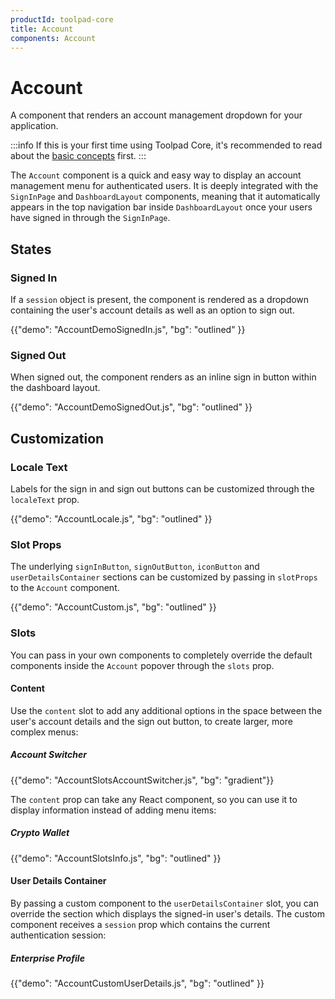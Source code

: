 ```yaml
---
productId: toolpad-core
title: Account
components: Account
---
```


# Account

<p class="description">A component that renders an account management dropdown for your application.</p>

:::info
If this is your first time using Toolpad Core, it's recommended to read about the [basic concepts](/toolpad/core/introduction/base-concepts/) first.
:::

The `Account` component is a quick and easy way to display an account management menu for authenticated users. It is deeply integrated with the `SignInPage` and `DashboardLayout` components, meaning that it automatically appears in the top navigation bar inside `DashboardLayout` once your users have signed in through the `SignInPage`.

## States

### Signed In

If a `session` object is present, the component is rendered as a dropdown containing the user's account details as well as an option to sign out.

{{"demo": "AccountDemoSignedIn.js", "bg": "outlined" }}

### Signed Out

When signed out, the component renders as an inline sign in button within the dashboard layout.

{{"demo": "AccountDemoSignedOut.js", "bg": "outlined" }}

## Customization

### Locale Text

Labels for the sign in and sign out buttons can be customized through the `localeText` prop.

{{"demo": "AccountLocale.js", "bg": "outlined" }}

### Slot Props

The underlying `signInButton`, `signOutButton`, `iconButton` and `userDetailsContainer` sections can be customized by passing in `slotProps` to the `Account` component.

{{"demo": "AccountCustom.js", "bg": "outlined" }}

### Slots

You can pass in your own components to completely override the default components inside the `Account` popover through the `slots` prop.

#### Content

Use the `content` slot to add any additional options in the space between the user's account details and the sign out button, to create larger, more complex menus:

##### Account Switcher

{{"demo": "AccountSlotsAccountSwitcher.js", "bg": "gradient"}}

The `content` prop can take any React component, so you can use it to display information instead of adding menu items:

##### Crypto Wallet

{{"demo": "AccountSlotsInfo.js", "bg": "outlined" }}

#### User Details Container

By passing a custom component to the `userDetailsContainer` slot, you can override the section which displays the signed-in user's details. The custom component receives a `session` prop which contains the current authentication session:

##### Enterprise Profile

{{"demo": "AccountCustomUserDetails.js", "bg": "outlined" }}
